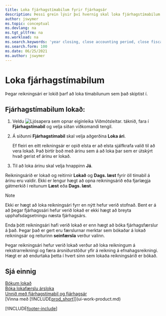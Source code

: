 ```yaml
---
title: Loka fjárhagstímabilum fyrir fjárhagsár
description: Þessi grein lýsir því hvernig skal loka fjárhagstímabilum sem mynda fjárhagsárið fyrir árslokalokun.
author: jswymer
ms.topic: conceptual
ms.devlang: na
ms.tgt_pltfrm: na
ms.workload: na
ms.search.keywords: 'year closing, close accounting period, close fiscal year, bank account detailed trial balance'
ms.search.form: 100
ms.date: 06/25/2021
ms.author: jswymer
---
```

# <a name="close-accounting-periods"></a><a name="close-accounting-periods"></a><a name="close-accounting-periods"></a>Loka fjárhagstímabilum

Þegar reikningsári er lokið þarf að loka tímabilunum sem það skiptist í.

## <a name="to-close-accounting-periods"></a><a name="to-close-accounting-periods"></a><a name="to-close-accounting-periods"></a>Fjárhagstímabilum lokað:

1. Veldu ![Ljósapera sem opnar eiginleika Viðmótsleitar.](media/ui-search/search_small.png "Segðu mér hvað þú vilt gera") táknið, fara í **Fjárhagstímabil** og velja síðan viðkomandi tengil.
2. Á síðunni **Fjárhagstímabil** skal velja aðgerðina **Loka ári**.

    Ef fleiri en eitt reikningsár er opið elsta er að elsta sjálfkrafa valið til að vera lokað. Það birtir boð með árinu sem á að loka þar sem er útskýrt hvað gerist ef árinu er lokað.
3. Til að loka árinu skal velja hnappinn **Já**.

Reikningsárið er lokað og reitirnir **Lokað** og **Dags. læst** fyrir öll tímabil á árinu eru valdir. Ekki er lengur hægt að opna reikningsárið eða fjarlægja gátmerkið í reitunum **Læst** eða **Dags. læst**.

> [!NOTE]  
> Ekki er hægt að loka reikningsári fyrr en nýtt hefur verið stofnað. Bent er á að þegar fjárhagssári hefur verið lokað er ekki hægt að breyta upphafsdagsetningu næsta fjárhagsárs.

Enda þótt reikningsári hafi verið lokað er enn hægt að bóka fjárhagsfærslur á það. Þegar það er gert eru færslurnar merktar sem bókaðar á lokað reikningsár og reiturinn **seinfærsla** verður valinn.

Þegar reikningsári hefur verið lokað verður að loka reikningum á rekstrarreikningi og færa ársniðurstöður yfir á reikning á efnahagsreikningi. Hægt er að endurtaka þetta í hvert sinn sem lokaða reikningsárið er bókað.

## <a name="see-also"></a><a name="see-also"></a><a name="see-also"></a>Sjá einnig

[Bókum lokað](year-close-books.md)  
[Bóka lokafærslu ársloka](year-how-post-year-end-close-entry.md)  
[Unnið með fjárhagstímabil og fjárhagsár](finance-accounting-periods-and-fiscal-years.md)  
[Vinna með [!INCLUDE[prod_short](includes/prod_short.md)]](ui-work-product.md)


[!INCLUDE[footer-include](includes/footer-banner.md)]
